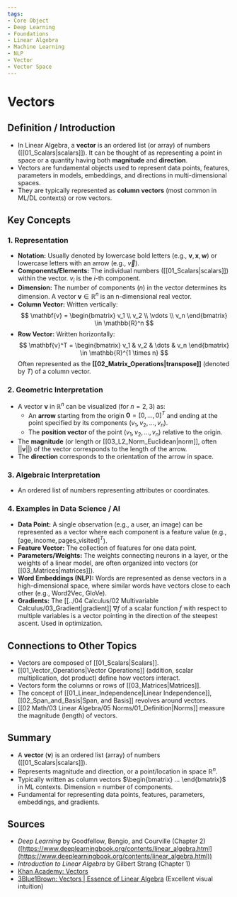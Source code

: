 ```yaml
---
tags:
- Core Object
- Deep Learning
- Foundations
- Linear Algebra
- Machine Learning
- NLP
- Vector
- Vector Space
---
```


# Vectors

## Definition / Introduction
*   In Linear Algebra, a **vector** is an ordered list (or array) of numbers ([[01_Scalars|scalars]]). It can be thought of as representing a point in space or a quantity having both **magnitude** and **direction**.
*   Vectors are fundamental objects used to represent data points, features, parameters in models, embeddings, and directions in multi-dimensional spaces.
*   They are typically represented as **column vectors** (most common in ML/DL contexts) or row vectors.

## Key Concepts

### 1. Representation
*   **Notation:** Usually denoted by lowercase bold letters (e.g., $\mathbf{v}, \mathbf{x}, \mathbf{w}$) or lowercase letters with an arrow (e.g., $\vec{v}$).
*   **Components/Elements:** The individual numbers ([[01_Scalars|scalars]]) within the vector. $v_i$ is the $i$-th component.
*   **Dimension:** The number of components ($n$) in the vector determines its dimension. A vector $\mathbf{v} \in \mathbb{R}^n$ is an n-dimensional real vector.
*   **Column Vector:** Written vertically:
    $$ \mathbf{v} = \begin{bmatrix} v_1 \\ v_2 \\ \vdots \\ v_n \end{bmatrix} \in \mathbb{R}^n $$
*   **Row Vector:** Written horizontally:
    $$ \mathbf{v}^T = \begin{bmatrix} v_1 & v_2 & \dots & v_n \end{bmatrix} \in \mathbb{R}^{1 \times n} $$
    Often represented as the **[[02_Matrix_Operations|transpose]]** (denoted by $T$) of a column vector.

### 2. Geometric Interpretation
*   A vector $\mathbf{v}$ in $\mathbb{R}^n$ can be visualized (for $n=2, 3$) as:
    *   An **arrow** starting from the origin $\mathbf{0} = [0, ..., 0]^T$ and ending at the point specified by its components $(v_1, v_2, ..., v_n)$.
    *   The **position vector** of the point $(v_1, v_2, ..., v_n)$ relative to the origin.
*   The **magnitude** (or length or [[03_L2_Norm_Euclidean|norm]], often $||\mathbf{v}||$) of the vector corresponds to the length of the arrow.
*   The **direction** corresponds to the orientation of the arrow in space.

### 3. Algebraic Interpretation
*   An ordered list of numbers representing attributes or coordinates.

### 4. Examples in Data Science / AI
*   **Data Point:** A single observation (e.g., a user, an image) can be represented as a vector where each component is a feature value (e.g., $[\text{age}, \text{income}, \text{pages\_visited}]^T$).
*   **Feature Vector:** The collection of features for one data point.
*   **Parameters/Weights:** The weights connecting neurons in a layer, or the weights of a linear model, are often organized into vectors (or [[03_Matrices|matrices]]).
*   **Word Embeddings (NLP):** Words are represented as dense vectors in a high-dimensional space, where similar words have vectors close to each other (e.g., Word2Vec, GloVe).
*   **Gradients:** The [[../04 Calculus/02 Multivariable Calculus/03_Gradient|gradient]] $\nabla f$ of a scalar function $f$ with respect to multiple variables is a vector pointing in the direction of the steepest ascent. Used in optimization.

## Connections to Other Topics
*   Vectors are composed of [[01_Scalars|Scalars]].
*   [[01_Vector_Operations|Vector Operations]] (addition, scalar multiplication, dot product) define how vectors interact.
*   Vectors form the columns or rows of [[03_Matrices|Matrices]].
*   The concept of [[01_Linear_Independence|Linear Independence]], [[02_Span_and_Basis|Span, and Basis]] revolves around vectors.
*   [[02 Math/03 Linear Algebra/05 Norms/01_Definition|Norms]] measure the magnitude (length) of vectors.

## Summary
*   A **vector** ($\mathbf{v}$) is an ordered list (array) of numbers ([[01_Scalars|scalars]]).
*   Represents magnitude and direction, or a point/location in space $\mathbb{R}^n$.
*   Typically written as column vectors $\begin{bmatrix} ... \end{bmatrix}$ in ML contexts. Dimension = number of components.
*   Fundamental for representing data points, features, parameters, embeddings, and gradients.

## Sources
*   *Deep Learning* by Goodfellow, Bengio, and Courville (Chapter 2) ([https://www.deeplearningbook.org/contents/linear_algebra.html](https://www.deeplearningbook.org/contents/linear_algebra.html))
*   *Introduction to Linear Algebra* by Gilbert Strang (Chapter 1)
*   [Khan Academy: Vectors](https://www.khanacademy.org/math/linear-algebra/vectors-and-spaces/vectors/v/vector-introduction-linear-algebra)
*   [3Blue1Brown: Vectors | Essence of Linear Algebra](https://www.youtube.com/watch?v=fNk_zzaMoSs) (Excellent visual intuition)